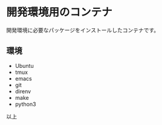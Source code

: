 # 開発環境用のコンテナ

開発環境に必要なパッケージをインストールしたコンテナです。

## 環境

* Ubuntu
* tmux
* emacs
* git
* direnv
* make
* python3

以上
